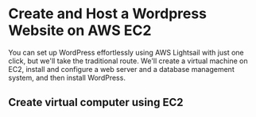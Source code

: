 # Create and Host a Wordpress Website on AWS EC2
You can set up WordPress effortlessly using AWS Lightsail with just one click, but we'll take the traditional route. We'll create a virtual machine on EC2, install and configure a web server and a database management system, and then install WordPress.

## Create virtual computer using EC2

